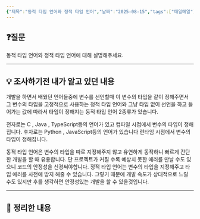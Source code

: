 ```yaml
---
{"제목":"동적 타입 언어와 정적 타입 언어","날짜":"2025-08-15","tags":["매일메일"],"dg-publish":true,"permalink":"/매일메일/25년8월/동적 타입 언어와 정적 타입 언어/","dgPassFrontmatter":true,"created":"2025-08-15T00:12:36.242+09:00","updated":"2025-08-21T17:33:42.464+09:00"}
---
```


## ❓질문

동적 타입 언어와 정적 타입 언어에 대해 설명해주세요.

---
## 💡 조사하기전 내가 알고 있던 내용

개발을 하면서 배웠던 언어들중에 변수를 선언할때 이 변수의 타입을 같이 정해주면서 그 변수의 타입을 고정적으로 사용하는 정적 타입 언어와 그냥 타입 없이 선언을 하고 들어가는 값에 따라서 타입이 정해지는 동적 타입 언어 2종류가 있습니다.

전자로는 C , Java , TypeScript등의 언어가 있고 컴파일 시점에서 변수의 타입이 정해집니다.
후자로는 Python , JavaScript등의 언어가 있습니다 런타임 시점에서 변수의 타입이 정해집니다.

동적 타입 언어은 변수의 타입을 따로 지정해주지 않고 유연하게 동작하니 빠르게 간단한 개발을 할 때 유용합니다. 단 프로젝트가 커질 수록 예상치 못한 에러를 만날 수도 있으니 코드의 안정성을 신경써야합니다.
정적 타입 언어는 변수의 타입을 지정해주고 타입 에러를 사전에 방지 해줄 수 있습니다. 그렇기 때문에 개발 속도가 상대적으로 느릴 수도 있지만 후를 생각하면 안정성있는 개발을 할 수 있을것입니다.

---
## 🏫 정리한 내용

